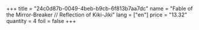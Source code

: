 +++
title = "24c0d87b-0049-4beb-b9cb-6f813b7aa7dc"
name = "Fable of the Mirror-Breaker // Reflection of Kiki-Jiki"
lang = ["en"]
price = "13.32"
quantity = 4
foil = false
+++

